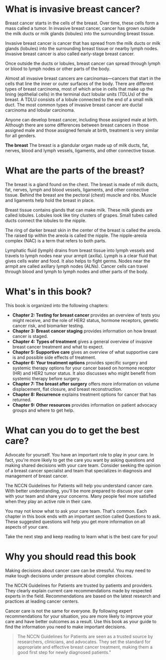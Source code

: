 # What is invasive breast cancer?

Breast cancer starts in the cells of the breast. Over time, these cells form a mass called a tumor. In invasive breast cancer, cancer has grown outside the milk ducts or milk glands (lobules) into the surrounding breast tissue.

Invasive breast cancer is cancer that has spread from the milk ducts or milk glands (lobules) into the surrounding breast tissue or nearby lymph nodes. Invasive breast cancer is also called early-stage breast cancer.

Once outside the ducts or lobules, breast cancer can spread through lymph or blood to lymph nodes or other parts of the body.

Almost all invasive breast cancers are carcinomas—cancers that start in the cells that line the inner or outer surfaces of the body. There are different types of breast carcinoma, most of which arise in cells that make up the lining (epithelial cells) in the terminal duct lobular units (TDLUs) of the breast. A TDLU consists of a lobule connected to the end of a small milk duct. The most common types of invasive breast cancer are ductal carcinoma and lobular carcinoma.

Anyone can develop breast cancer, including those assigned male at birth. Although there are some differences between breast cancers in those assigned male and those assigned female at birth, treatment is very similar for all genders.

**The breast**
The breast is a glandular organ made up of milk ducts, fat, nerves, blood and lymph vessels, ligaments, and other connective tissue.

# What are the parts of the breast?

The breast is a gland found on the chest. The breast is made of milk ducts, fat, nerves, lymph and blood vessels, ligaments, and other connective tissue. Behind the breast are the pectoral (chest) muscle and ribs. Muscle and ligaments help hold the breast in place.

Breast tissue contains glands that can make milk. These milk glands are called lobules. Lobules look like tiny clusters of grapes. Small tubes called ducts connect the lobules to the nipple.

The ring of darker breast skin in the center of the breast is called the areola. The raised tip within the areola is called the nipple. The nipple-areola complex (NAC) is a term that refers to both parts.

Lymphatic fluid (lymph) drains from breast tissue into lymph vessels and travels to lymph nodes near your armpit (axilla). Lymph is a clear fluid that gives cells water and food. It also helps to fight germs. Nodes near the armpit are called axillary lymph nodes (ALNs). Cancer cells can travel through blood and lymph to lymph nodes and other parts of the body.

# What's in this book?

This book is organized into the following chapters:

  * **Chapter 2: Testing for breast cancer** provides an overview of tests you might receive, and the role of HER2 status, hormone receptors, genetic cancer risk, and biomarker testing.
  * **Chapter 3: Breast cancer staging** provides information on how breast cancer is staged.
  * **Chapter 4: Types of treatment** gives a general overview of invasive breast cancer treatment and what to expect.
  * **Chapter 5: Supportive care** gives an overview of what supportive care is and possible side effects of treatment.
  * **Chapter 6: Your treatment options** provides specific surgery and systemic therapy options for your cancer based on hormone receptor (HR) and HER2 tumor status. It also discusses who might benefit from systemic therapy before surgery.
  * **Chapter 7: The breast after surgery** offers more information on volume displacement, flat closure, and breast reconstruction.
  * **Chapter 8: Recurrence** explains treatment options for cancer that has returned.
  * **Chapter 9: Other resources** provides information on patient advocacy groups and where to get help.

# What can you do to get the best care?

Advocate for yourself. You have an important role to play in your care. In fact, you're more likely to get the care you want by asking questions and making shared decisions with your care team. Consider seeking the opinion of a breast cancer specialist and team that specializes in diagnosis and management of breast cancer.

The NCCN Guidelines for Patients will help you understand cancer care. With better understanding, you'll be more prepared to discuss your care with your team and share your concerns. Many people feel more satisfied when they play an active role in their care.

You may not know what to ask your care team. That's common. Each chapter in this book ends with an important section called Questions to ask. These suggested questions will help you get more information on all aspects of your care.

Take the next step and keep reading to learn what is the best care for you\!

# Why you should read this book

Making decisions about cancer care can be stressful. You may need to make tough decisions under pressure about complex choices.

The NCCN Guidelines for Patients are trusted by patients and providers. They clearly explain current care recommendations made by respected experts in the field. Recommendations are based on the latest research and practices at leading cancer centers.

Cancer care is not the same for everyone. By following expert recommendations for your situation, you are more likely to improve your care and have better outcomes as a result. Use this book as your guide to find the information you need to make important decisions.

> The NCCN Guidelines for Patients are seen as a trusted source by researchers, clinicians, and advocates. They set the standard for appropriate and effective breast cancer treatment, making them a good first step for newly diagnosed patients."